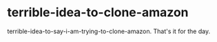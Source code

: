 # terrible-idea-to-clone-amazon
terrible-idea-to-say-i-am-trying-to-clone-amazon. That's it for the day.
